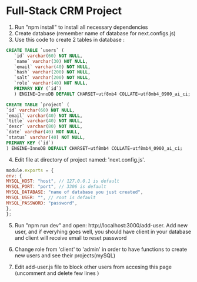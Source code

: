 # Full-Stack CRM Project

1) Run "npm install" to install all necessary dependencies
2) Create database (remember name of database for next.configs.js)
3) Use this code to create 2 tables in database :

```sql
CREATE TABLE `users` (
   `id` varchar(60) NOT NULL,
   `name` varchar(30) NOT NULL,
   `email` varchar(40) NOT NULL,
   `hash` varchar(200) NOT NULL,
   `salt` varchar(200) NOT NULL,
   `role` varchar(40) NOT NULL,
   PRIMARY KEY (`id`)
   ) ENGINE=InnoDB DEFAULT CHARSET=utf8mb4 COLLATE=utf8mb4_0900_ai_ci;

CREATE TABLE `project` (
`id` varchar(60) NOT NULL,
`email` varchar(40) NOT NULL,
`title` varchar(40) NOT NULL,
`descr` varchar(80) NOT NULL,
`date` varchar(40) NOT NULL,
`status` varchar(40) NOT NULL,
PRIMARY KEY (`id`)
) ENGINE=InnoDB DEFAULT CHARSET=utf8mb4 COLLATE=utf8mb4_0900_ai_ci;
```
4) Edit file at directory of project named: 'next.config.js'. 

```js
module.exports = {
env: {
MYSQL_HOST: "host", // 127.0.0.1 is default
MYSQL_PORT: "port", // 3306 is default
MYSQL_DATABASE: "name of database you just created",
MYSQL_USER: "", // root is default
MYSQL_PASSWORD: "password",
},
};
```
5) Run "npm run dev" and open: http://localhost:3000/add-user. Add new user, and if everyhing goes well, you should have client in your database and client will receive email to reset password

6) Change role from 'client' to 'admin' in order to have functions to create new users and see their projects(mySQL)

7) Edit add-user.js file to block other users from accesing this page (uncomment and delete few lines )
